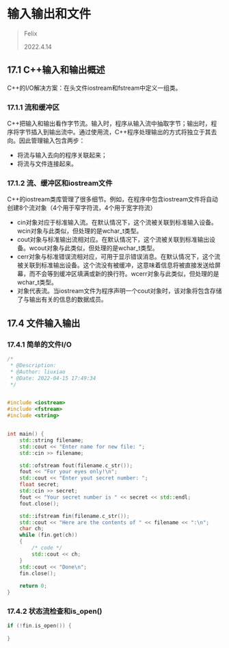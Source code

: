 # 输入输出和文件

> Felix
>
> 2022.4.14



## 17.1 C++输入和输出概述

C++的I/O解决方案：在头文件iostream和fstream中定义一组类。

### 17.1.1 流和缓冲区

C++把输入和输出看作字节流。输入时，程序从输入流中抽取字节；输出时，程序将字节插入到输出流中。通过使用流，C++程序处理输出的方式将独立于其去向。因此管理输入包含两步：

- 将流与输入去向的程序关联起来；
- 将流与文件连接起来。



### 17.1.2 流、缓冲区和iostream文件

C++的iostream类库管理了很多细节。例如，在程序中包含iostream文件将自动创建8个流对象（4个用于窄字符流，4个用于宽字符流）

- cin对象对应于标准输入流。在默认情况下，这个流被关联到标准输入设备。wcin对象与此类似，但处理的是wchar_t类型。
- cout对象与标准输出流相对应。在默认情况下，这个流被关联到标准输出设备。wcout对象与此类似，但处理的是wchar_t类型。
- cerr对象与标准错误流相对应，可用于显示错误消息。在默认情况下，这个流被关联到标准输出设备。这个流没有被缓冲，这意味着信息将被直接发送给屏幕，而不会等到缓冲区填满或新的换行符。wcerr对象与此类似，但处理的是wchar_t类型。
- 对象代表流。当iostream文件为程序声明一个cout对象时，该对象将包含存储了与输出有关的信息的数据成员。



## 17.4 文件输入输出

### 17.4.1 简单的文件I/O

```c++
/*
 * @Description: 
 * @Author: liuxiao
 * @Date: 2022-04-15 17:49:34
 */


#include <iostream>
#include <fstream>
#include <string>


int main() {
    std::string filename;
    std::cout << "Enter name for new file: ";
    std::cin >> filename;

    std::ofstream fout(filename.c_str());
    fout << "For your eyes only!\n";
    std::cout << "Enter yout secret number: ";
    float secret;
    std::cin >> secret;
    fout << "Your secret number is " << secret << std::endl;
    fout.close();

    std::ifstream fin(filename.c_str());
    std::cout << "Here are the contents of " << filename << ":\n";
    char ch;
    while (fin.get(ch))
    {
        /* code */
        std::cout << ch;
    }
    std::cout << "Done\n";
    fin.close();
    
    return 0;
}

```

### 17.4.2 状态流检查和is_open()

```c++
if (!fin.is_open()) {
    
}
```

